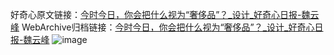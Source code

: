 好奇心原文链接：[今时今日，你会把什么视为“奢侈品”？_设计_好奇心日报-魏云峰](https://www.qdaily.com/articles/9392.html)
WebArchive归档链接：[今时今日，你会把什么视为“奢侈品”？_设计_好奇心日报-魏云峰](http://web.archive.org/web/20190623154212/https://www.qdaily.com/articles/9392.html)
![image](http://ww3.sinaimg.cn/large/007d5XDpgy1g3vf5x86ksj30u071itwu)